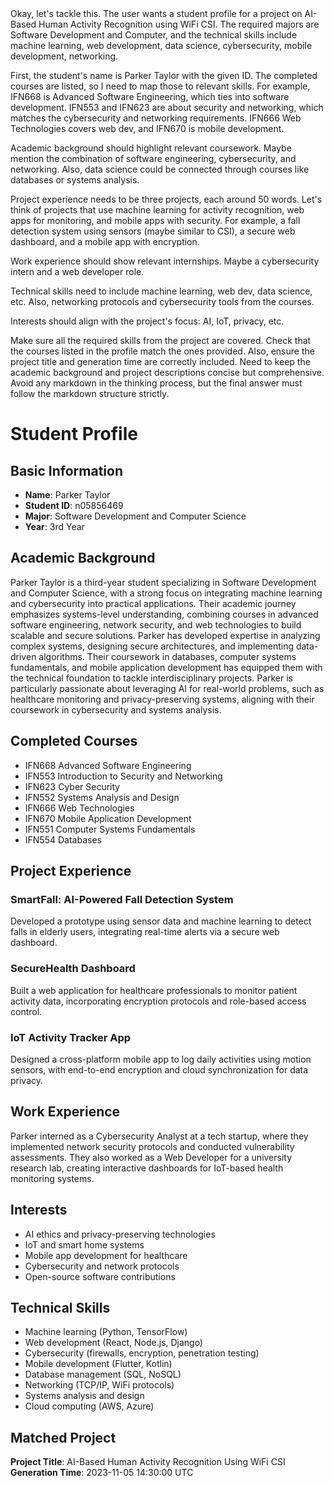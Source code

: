 <think>
Okay, let's tackle this. The user wants a student profile for a project on AI-Based Human Activity Recognition using WiFi CSI. The required majors are Software Development and Computer, and the technical skills include machine learning, web development, data science, cybersecurity, mobile development, networking.

First, the student's name is Parker Taylor with the given ID. The completed courses are listed, so I need to map those to relevant skills. For example, IFN668 is Advanced Software Engineering, which ties into software development. IFN553 and IFN623 are about security and networking, which matches the cybersecurity and networking requirements. IFN666 Web Technologies covers web dev, and IFN670 is mobile development. 

Academic background should highlight relevant coursework. Maybe mention the combination of software engineering, cybersecurity, and networking. Also, data science could be connected through courses like databases or systems analysis. 

Project experience needs to be three projects, each around 50 words. Let's think of projects that use machine learning for activity recognition, web apps for monitoring, and mobile apps with security. For example, a fall detection system using sensors (maybe similar to CSI), a secure web dashboard, and a mobile app with encryption.

Work experience should show relevant internships. Maybe a cybersecurity intern and a web developer role. 

Technical skills need to include machine learning, web dev, data science, etc. Also, networking protocols and cybersecurity tools from the courses.

Interests should align with the project's focus: AI, IoT, privacy, etc. 

Make sure all the required skills from the project are covered. Check that the courses listed in the profile match the ones provided. Also, ensure the project title and generation time are correctly included. Need to keep the academic background and project descriptions concise but comprehensive. Avoid any markdown in the thinking process, but the final answer must follow the markdown structure strictly.
</think>

# Student Profile

## Basic Information  
- **Name**: Parker Taylor  
- **Student ID**: n05856469  
- **Major**: Software Development and Computer Science  
- **Year**: 3rd Year  

## Academic Background  
Parker Taylor is a third-year student specializing in Software Development and Computer Science, with a strong focus on integrating machine learning and cybersecurity into practical applications. Their academic journey emphasizes systems-level understanding, combining courses in advanced software engineering, network security, and web technologies to build scalable and secure solutions. Parker has developed expertise in analyzing complex systems, designing secure architectures, and implementing data-driven algorithms. Their coursework in databases, computer systems fundamentals, and mobile application development has equipped them with the technical foundation to tackle interdisciplinary projects. Parker is particularly passionate about leveraging AI for real-world problems, such as healthcare monitoring and privacy-preserving systems, aligning with their coursework in cybersecurity and systems analysis.  

## Completed Courses  
- IFN668 Advanced Software Engineering  
- IFN553 Introduction to Security and Networking  
- IFN623 Cyber Security  
- IFN552 Systems Analysis and Design  
- IFN666 Web Technologies  
- IFN670 Mobile Application Development  
- IFN551 Computer Systems Fundamentals  
- IFN554 Databases  

## Project Experience  
### SmartFall: AI-Powered Fall Detection System  
Developed a prototype using sensor data and machine learning to detect falls in elderly users, integrating real-time alerts via a secure web dashboard.  

### SecureHealth Dashboard  
Built a web application for healthcare professionals to monitor patient activity data, incorporating encryption protocols and role-based access control.  

### IoT Activity Tracker App  
Designed a cross-platform mobile app to log daily activities using motion sensors, with end-to-end encryption and cloud synchronization for data privacy.  

## Work Experience  
Parker interned as a Cybersecurity Analyst at a tech startup, where they implemented network security protocols and conducted vulnerability assessments. They also worked as a Web Developer for a university research lab, creating interactive dashboards for IoT-based health monitoring systems.  

## Interests  
- AI ethics and privacy-preserving technologies  
- IoT and smart home systems  
- Mobile app development for healthcare  
- Cybersecurity and network protocols  
- Open-source software contributions  

## Technical Skills  
- Machine learning (Python, TensorFlow)  
- Web development (React, Node.js, Django)  
- Cybersecurity (firewalls, encryption, penetration testing)  
- Mobile development (Flutter, Kotlin)  
- Database management (SQL, NoSQL)  
- Networking (TCP/IP, WiFi protocols)  
- Systems analysis and design  
- Cloud computing (AWS, Azure)  

## Matched Project  
**Project Title**: AI-Based Human Activity Recognition Using WiFi CSI  
**Generation Time**: 2023-11-05 14:30:00 UTC